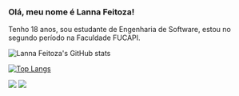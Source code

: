 ### Olá, meu nome é Lanna Feitoza!

Tenho 18 anos, sou estudante de Engenharia de Software, estou no segundo período na Faculdade FUCAPI.

![Lanna Feitoza's GitHub stats](https://github-readme-stats.vercel.app/api?username=LannaFeitoza&show_icons=true&theme=dracula)

[![Top Langs](https://github-readme-stats.vercel.app/api/top-langs/?username=LannaFeitoza&layout=compact&show_icons=true&theme=dracula)](https://github.com/LannaFeitoza/github-readme-stats)


<a href="mailto:lannafeitoza15@gmail.com"><img src="https://img.shields.io/badge/Gmail-D14836?style=for-the-badge&logo=gmail&logoColor=white"></a> <a href="https://github.com/LannaFeitoza"><img src="https://img.shields.io/badge/GitHub-100000?style=for-the-badge&logo=github&logoColor=white"></img></a>
